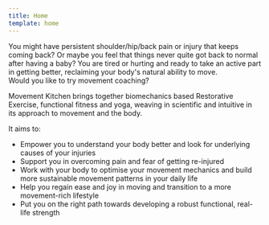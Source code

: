 ```yaml
---
title: Home
template: home
---
```


You might have persistent shoulder/hip/back pain or injury that keeps coming
back? Or maybe you feel that things never quite got back to normal after having
a baby? You are tired or hurting and ready to take an active part in getting
better, reclaiming your body's natural ability to move.  
Would you like to try movement coaching?

Movement Kitchen brings together biomechanics based Restorative Exercise,
functional fitness and yoga, weaving in scientific and intuitive in its approach
to movement and the body.

It aims to:

* Empower you to understand your body better and look for underlying causes of
  your injuries
* Support you in overcoming pain and fear of getting re-injured
* Work with your body to optimise your movement mechanics and build more
  sustainable movement patterns in your daily life
* Help you regain ease and joy in moving and transition to a more movement-rich
  lifestyle
* Put you on the right path towards developing a robust functional, real-life
  strength
